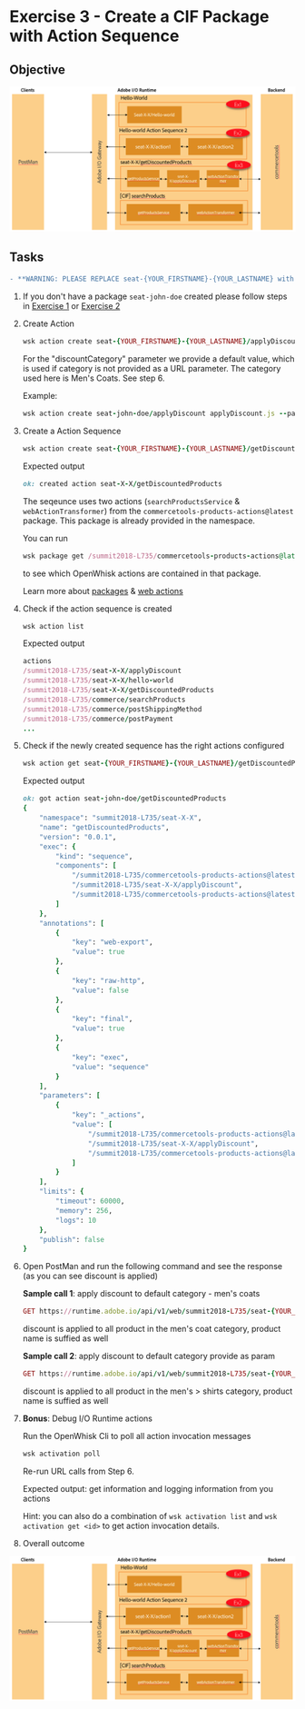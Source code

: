 Exercise 3 - Create a CIF Package with Action Sequence
========================================================

## Objective
![Image of ex3 outcome](../Resources/ex3.png)

## Tasks

```diff
- **WARNING: PLEASE REPLACE seat-{YOUR_FIRSTNAME}-{YOUR_LASTNAME} with your firstname and lastname: seat-john-doe**
```

1. If you don't have a package `seat-john-doe` created please follow steps in [Exercise 1](../exercise-01/tutorial-01-hello-world.md) or [Exercise 2](../exercise-02/tutorial-02-hello-world-sequence.md)

2. Create Action 

    ```ruby
    wsk action create seat-{YOUR_FIRSTNAME}-{YOUR_LASTNAME}/applyDiscount applyDiscount.js --param discountCategory 743fd9df-6534-4962-85ab-6cc5e55635c7
    ```

	For the "discountCategory" parameter we provide a default value, which is used if category is not provided as a URL parameter. The category used here is Men's Coats. See step 6.

	Example:

    ```ruby
    wsk action create seat-john-doe/applyDiscount applyDiscount.js --param discountCategory 743fd9df-6534-4962-85ab-6cc5e55635c7
    ```

3. Create a Action Sequence

	```ruby
    wsk action create seat-{YOUR_FIRSTNAME}-{YOUR_LASTNAME}/getDiscountedProducts --sequence "commercetools-products-actions@latest/searchProductsService,seat-{YOUR_FIRSTNAME}-{YOUR_LASTNAME}/applyDiscount,commercetools-products-actions@latest/webActionTransformer" --web true
    ```

    Expected output
    ```ruby
    ok: created action seat-X-X/getDiscountedProducts
    ```
    
    The seqeunce uses two actions (`searchProductsService` & `webActionTransformer`) from the `commercetools-products-actions@latest` package. This package is already provided in the namespace.

    You can run
    ```ruby
    wsk package get /summit2018-L735/commercetools-products-actions@latest
    ```
    to see which OpenWhisk actions are contained in that package.

    Learn more about [packages](https://github.com/apache/incubator-openwhisk/blob/master/docs/packages.md) &  [web actions](https://github.com/apache/incubator-openwhisk/blob/master/docs/webactions.md)

4. Check if the action sequence is created

	```ruby
    wsk action list
    ```

    Expected output
   
    ```ruby 
    actions
    /summit2018-L735/seat-X-X/applyDiscount                                private nodejs:6
    /summit2018-L735/seat-X-X/hello-world                                  private nodejs:6
    /summit2018-L735/seat-X-X/getDiscountedProducts                        private sequence
    /summit2018-L735/commerce/searchProducts                               private sequence
    /summit2018-L735/commerce/postShippingMethod                           private sequence
    /summit2018-L735/commerce/postPayment                                  private sequence
    ...
    ```

5. Check if the newly created sequence has the right actions configured 

	```ruby
    wsk action get seat-{YOUR_FIRSTNAME}-{YOUR_LASTNAME}/getDiscountedProducts
    ```

   Expected output
   
   ```ruby 
   ok: got action seat-john-doe/getDiscountedProducts
   {
       "namespace": "summit2018-L735/seat-X-X",
       "name": "getDiscountedProducts",
       "version": "0.0.1",
       "exec": {
           "kind": "sequence",
           "components": [
               "/summit2018-L735/commercetools-products-actions@latest/searchProductsService",
               "/summit2018-L735/seat-X-X/applyDiscount",
               "/summit2018-L735/commercetools-products-actions@latest/webActionTransformer"
           ]
       },
       "annotations": [
           {
               "key": "web-export",
               "value": true
           },
           {
               "key": "raw-http",
               "value": false
           },
           {
               "key": "final",
               "value": true
           },
           {
               "key": "exec",
               "value": "sequence"
           }
       ],
       "parameters": [
           {
               "key": "_actions",
               "value": [
                   "/summit2018-L735/commercetools-products-actions@latest/searchProductsService",
                   "/summit2018-L735/seat-X-X/applyDiscount",
                   "/summit2018-L735/commercetools-products-actions@latest/webActionTransformer"
               ]
           }
       ],
       "limits": {
           "timeout": 60000,
           "memory": 256,
           "logs": 10
       },
       "publish": false
   }
   
   ```
6. Open PostMan and run the following command and see the response (as you can see discount is applied)

	**Sample call 1**: apply discount to default category - men's coats
	```ruby
    GET https://runtime.adobe.io/api/v1/web/summit2018-L735/seat-{YOUR_FIRSTNAME}-{YOUR_LASTNAME}/getDiscountedProducts.http?text=jacket
    ```
	discount is applied to all product in the men's coat category, product name is suffied as well

	**Sample call 2**: apply discount to default category provide as param
	```ruby
    GET https://runtime.adobe.io/api/v1/web/summit2018-L735/seat-{YOUR_FIRSTNAME}-{YOUR_LASTNAME}/getDiscountedProducts.http?text=shirt&discountCategory=1146e785-0a44-47d7-a9d4-744f219843fd
    ```
	discount is applied to all product in the men's > shirts category, product name is suffied as well

7. **Bonus**: Debug I/O Runtime actions

    Run the OpenWhisk Cli to poll all action invocation messages
    ```ruby
    wsk activation poll
    ````

    Re-run URL calls from Step 6.

    Expected output: get information and logging information from you actions

    Hint: you can also do a combination of `wsk activation list` and `wsk activation get <id>` to get action invocation details.

8. Overall outcome

![Image of ex3 outcome](../Resources/ex3.png)
